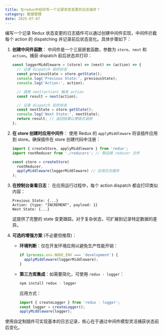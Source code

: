 ```yaml
---
title: 在redux中如何写一个记录状态变更的日志插件？
category: 数据管理
date: 2025-07-07
---
```

编写一个记录 Redux 状态变更的日志插件可以通过创建中间件实现，中间件拦截每个 action 的 dispatching 并记录前后状态变化。具体步骤如下：

1. **创建中间件函数**：
   中间件是一个三层嵌套函数，参数为 `store`、`next` 和 `action`。捕获 dispatch 前后状态并打印：
   ```javascript
   const loggerMiddleware = (store) => (next) => (action) => {
     // 记录 dispatch 前的状态
     const previousState = store.getState();
     console.log('Previous State:', previousState);
     console.log('Action:', action);
   
     // 调用 next(action) 触发 action
     const result = next(action);
   
     // 记录 dispatch 后的状态
     const nextState = store.getState();
     console.log('Next State:', nextState);
     return result; // 返回结果以便链式调用
   };
   ```

2. **在 store 创建时应用中间件**：
   使用 Redux 的 `applyMiddleware` 将该插件应用到 store。确保插件在 store 创建代码中注册：
   ```javascript
   import { createStore, applyMiddleware } from 'redux';
   import rootReducer from './reducers'; // 假设根 reducer 文件
   
   const store = createStore(
     rootReducer,
     applyMiddleware(loggerMiddleware) // 应用日志插件
   );
   ```

3. **在控制台查看日志**：
   在应用运行过程中，每个 action dispatch 都会打印类似内容：
   ```
   Previous State: {...}
   Action: {type: "INCREMENT", payload: 1}
   Next State: {...}
   ```
   这提供了完整的 state 变更跟踪。对于复杂状态，可扩展到记录特定数据的差异。

4. **可选的增强方案** (不必要但推荐)：
   - **环境判断**：仅在开发环境应用以避免生产性能开销：
     ```javascript
     if (process.env.NODE_ENV === 'development') {
       applyMiddleware(loggerMiddleware);
     }
     ```
   - **第三方库集成**：如需要简化，可使用 `redux - logger`：
     ```bash
     npm install redux - logger
     ```
     应用方式：
     ```javascript
     import { createLogger } from 'redux - logger';
     const logger = createLogger();
     applyMiddleware(logger);
     ``` 

使用自定制插件可实现基本的日志记录，核心在于通过中间件模型灵活捕获状态前后变化。
